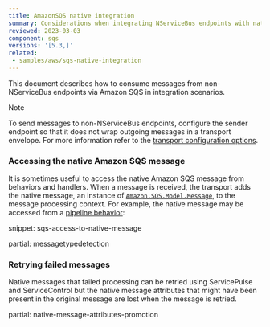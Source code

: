 ```yaml
---
title: AmazonSQS native integration
summary: Considerations when integrating NServiceBus endpoints with native Amazon SQS publishers and consumers.
reviewed: 2023-03-03
component: sqs
versions: '[5.3,]'
related:
 - samples/aws/sqs-native-integration
---
```


This document describes how to consume messages from non-NServiceBus endpoints via Amazon SQS in integration scenarios.

> [!NOTE]
> To send messages to non-NServiceBus endpoints, configure the sender endpoint so that it does not wrap outgoing messages in a transport envelope. For more information refer to the [transport configuration options](configuration-options.md#do-not-wrap-message-payload-in-a-transport-envelope).

### Accessing the native Amazon SQS message

It is sometimes useful to access the native Amazon SQS message from behaviors and handlers. When a message is received, the transport adds the native message, an instance of [`Amazon.SQS.Model.Message`](https://docs.aws.amazon.com/sdkfornet/v3/apidocs/items/SQS/TMessage.html), to the message processing context. For example, the native message may be accessed from a [pipeline behavior](/nservicebus/pipeline/manipulate-with-behaviors.md):

snippet: sqs-access-to-native-message

partial: messagetypedetection

### Retrying failed messages

Native messages that failed processing can be retried using ServicePulse and ServiceControl but the native message attributes that might have been present in the original message are lost when the message is retried.

partial: native-message-attributes-promotion
